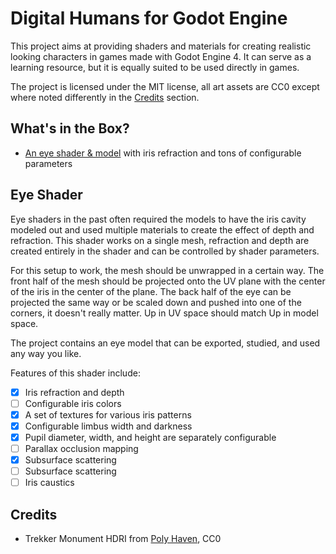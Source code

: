 # Digital Humans for Godot Engine

This project aims at providing shaders and materials for creating realistic
looking characters in games made with Godot Engine 4. It can serve as a learning
resource, but it is equally suited to be used directly in games.

The project is licensed under the MIT license, all art assets are CC0 except
where noted differently in the [Credits](#credits) section.

## What's in the Box?

- [An eye shader & model](#eye-shader) with iris refraction and tons of configurable parameters

## Eye Shader

Eye shaders in the past often required the models to have the iris cavity modeled
out and used multiple materials to create the effect of depth and refraction. This
shader works on a single mesh, refraction and depth are created entirely in the
shader and can be controlled by shader parameters.

For this setup to work, the mesh should be unwrapped in a certain way. The front
half of the mesh should be projected onto the UV plane with the center of the iris
in the center of the plane. The back half of the eye can be projected the same way
or be scaled down and pushed into one of the corners, it doesn't really matter. Up
in UV space should match Up in model space.

The project contains an eye model that can be exported, studied, and used any way
you like.

Features of this shader include:

- [X] Iris refraction and depth
- [ ] Configurable iris colors
- [X] A set of textures for various iris patterns
- [X] Configurable limbus width and darkness
- [X] Pupil diameter, width, and height are separately configurable
- [ ] Parallax occlusion mapping
- [X] Subsurface scattering
- [ ] Subsurface scattering
- [ ] Iris caustics

## Credits

- Trekker Monument HDRI from [Poly Haven](https://polyhaven.com/a/trekker_monument), CC0
